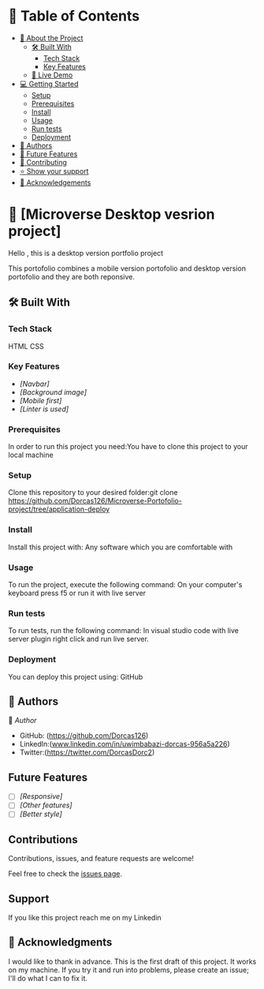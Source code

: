 <!-- TABLE OF CONTENTS -->

# 📗 Table of Contents

- [📖 About the Project](#about-project)
  - [🛠 Built With](#built-with)
    - [Tech Stack](#tech-stack)
    - [Key Features](#key-features)
  - [🚀 Live Demo](#live-demo)
- [💻 Getting Started](#getting-started)
  - [Setup](#setup)
  - [Prerequisites](#prerequisites)
  - [Install](#install)
  - [Usage](#usage)
  - [Run tests](#run-tests)
  - [Deployment](#triangular_flag_on_post-deployment)
- [👥 Authors](#authors)
- [🔭 Future Features](#future-features)
- [🤝 Contributing](#contributing)
- [⭐️ Show your support](#support)
- [🙏 Acknowledgements](#acknowledgements)

<!-- PROJECT DESCRIPTION -->

# 📖 [Microverse Desktop vesrion project] <a name="about-project">
Hello , this is a desktop version portfolio project</a>

This portofolio combines a mobile version portofolio and desktop version portofolio 
and they are both reponsive.

## 🛠 Built With 

### Tech Stack 
HTML
CSS

### Key Features 

- *[Navbar]*
- *[Background image]*
- *[Mobile first]*
- *[Linter is used]*

### Prerequisites

In order to run this project you need:You have to clone this project to your local machine

### Setup

Clone this repository to your desired folder:git clone https://github.com/Dorcas126/Microverse-Portofolio-project/tree/application-deploy

### Install

Install this project with: Any software which you are comfortable with

### Usage

To run the project, execute the following command: On your computer's keyboard press f5 or run it with live server

### Run tests

To run tests, run the following command: In visual studio code with live server plugin right click and run live server.

### Deployment

You can deploy this project using: GitHub

<!-- AUTHORS -->

## 👥 Authors <a name="authors"></a>


👤 *Author*

- GitHub: (https://github.com/Dorcas126)
- LinkedIn:(www.linkedin.com/in/uwimbabazi-dorcas-956a5a226)
- Twitter:(https://twitter.com/DorcasDorc2)

<!-- FUTURE FEATURES -->
## Future Features

- [ ] *[Responsive]*
- [ ] *[Other features]*
- [ ] *[Better style]*

<!-- CONTRIBUTING -->

## Contributions

Contributions, issues, and feature requests are welcome!

Feel free to check the [issues page](../../issues/).


<!-- SUPPORT -->

## Support 

If you like this project reach me on my Linkedin

<!-- ACKNOWLEDGEMENTS -->

## 🙏 Acknowledgments <a name="acknowledgements"></a>

I would like to thank in advance. This is the first draft of this project. It works on my machine. If you try it and run into problems, please create an issue; I'll do what I can to fix it.

